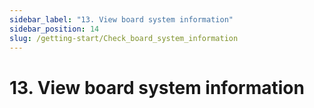 ```yaml
---
sidebar_label: "13. View board system information"
sidebar_position: 14
slug: /getting-start/Check_board_system_information
---
```


# 13. View board system information
